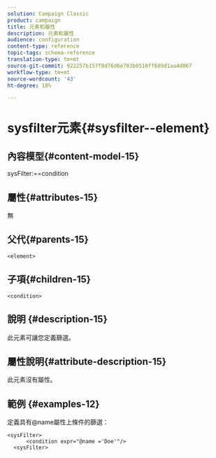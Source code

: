 ```yaml
---
solution: Campaign Classic
product: campaign
title: 元素和屬性
description: 元素和屬性
audience: configuration
content-type: reference
topic-tags: schema-reference
translation-type: tm+mt
source-git-commit: 922257b157f8d76d6e703b0510ff689d1aa4d067
workflow-type: tm+mt
source-wordcount: '43'
ht-degree: 18%

---
```



# sysfilter元素{#sysfilter--element}

## 內容模型{#content-model-15}

sysFilter:==condition

## 屬性{#attributes-15}

無

## 父代{#parents-15}

`<element>`

## 子項{#children-15}

`<condition>`

## 說明 {#description-15}

此元素可讓您定義篩選。

## 屬性說明{#attribute-description-15}

此元素沒有屬性。

## 範例 {#examples-12}

定義具有@name屬性上條件的篩選：

```
<sysFilter>
      <condition expr="@name ='Doe'"/>
  <sysFilter>
```
